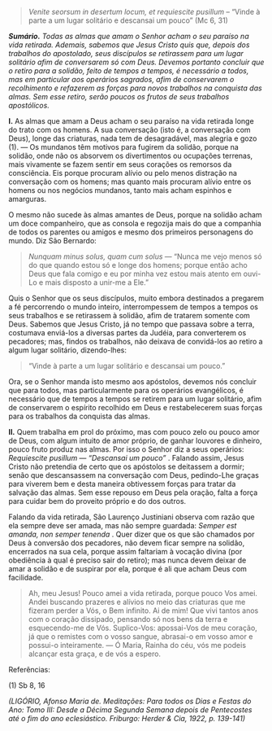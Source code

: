 > *Venite seorsum in desertum locum, et requiescite pusillum* – “Vinde à parte a um lugar solitário e descansai um pouco” (Mc 6, 31)

***Sumário.** Todas as almas que amam o Senhor acham o seu paraíso na vida retirada. Ademais, sabemos que Jesus Cristo quis que, depois dos trabalhos do apostolado, seus discípulos se retirassem para um lugar solitário afim de conversarem só com Deus. Devemos portanto concluir que o retiro para a solidão, feito de tempos a tempos, é necessário a todos, mas em particular aos operários sagrados, afim de conservarem o recolhimento e refazerem as forças para novos trabalhos na conquista das almas. Sem esse retiro, serão poucos os frutos de seus trabalhos apostólicos.*

**I.** As almas que amam a Deus acham o seu paraíso na vida retirada longe do trato com os homens. A sua conversação (isto é, a conversação com Deus), longe das criaturas, nada tem de desagradável, mas alegria e gozo (1). — Os mundanos têm motivos para fugirem da solidão, porque na solidão, onde não os absorvem os divertimentos ou ocupações terrenas, mais vivamente se fazem sentir em seus corações os remorsos da consciência. Eis porque procuram alívio ou pelo menos distração na conversação com os homens; mas quanto mais procuram alívio entre os homens ou nos negócios mundanos, tanto mais acham espinhos e amarguras.

O mesmo não sucede às almas amantes de Deus, porque na solidão acham um doce companheiro, que as consola e regozija mais do que a companhia de todos os parentes ou amigos e mesmo dos primeiros personagens do mundo. Diz São Bernardo:

> *Nunquam minus solus, quam cum solus* — “Nunca me vejo menos só do que quando estou só e longe dos homens; porque então acho Deus que fala comigo e eu por minha vez estou mais atento em ouvi-Lo e mais disposto a unir-me a Ele.”

Quis o Senhor que os seus discípulos, muito embora destinados a pregarem a fé percorrendo o mundo inteiro, interrompessem de tempos a tempos os seus trabalhos e se retirassem à solidão, afim de tratarem somente com Deus. Sabemos que Jesus Cristo, já no tempo que passava sobre a terra, costumava enviá-los a diversas partes da Judéia, para converterem os pecadores; mas, findos os trabalhos, não deixava de convidá-los ao retiro a algum lugar solitário, dizendo-lhes:

> “Vinde à parte a um lugar solitário e descansai um pouco.”

Ora, se o Senhor manda isto mesmo aos apóstolos, devemos nós concluir que para todos, mas particularmente para os operários evangélicos, é necessário que de tempos a tempos se retirem para um lugar solitário, afim de conservarem o espírito recolhido em Deus e restabelecerem suas forças para os trabalhos da conquista das almas.

**II.** Quem trabalha em prol do próximo, mas com pouco zelo ou pouco amor de Deus, com algum intuito de amor próprio, de ganhar louvores e dinheiro, pouco fruto produz nas almas. Por isso o Senhor diz a seus operários: *Requiescite pusillum — “Descansai um pouco”* . Falando assim, Jesus Cristo não pretendia de certo que os apóstolos se deitassem a dormir; senão que descansassem na conversação com Deus, pedindo-Lhe graças para viverem bem e desta maneira obtivessem forças para tratar da salvação das almas. Sem esse repouso em Deus pela oração, falta a força para cuidar bem do proveito próprio e do dos outros.

Falando da vida retirada, São Laurenço Justiniani observa com razão que ela sempre deve ser amada, mas não sempre guardada: *Semper est amanda, non semper tenenda* . Quer dizer que os que são chamados por Deus à conversão dos pecadores, não devem ficar sempre na solidão, encerrados na sua cela, porque assim faltariam à vocação divina (por obediência à qual é preciso sair do retiro); mas nunca devem deixar de amar a solidão e de suspirar por ela, porque é ali que acham Deus com facilidade.

> Ah, meu Jesus! Pouco amei a vida retirada, porque pouco Vos amei. Andei buscando prazeres e alívios no meio das criaturas que me fizeram perder a Vós, o Bem infinito. Ai de mim! Que vivi tantos anos com o coração dissipado, pensando só nos bens da terra e esquecendo-me de Vós. Suplico-Vos: apossai-Vos de meu coração, já que o remistes com o vosso sangue, abrasai-o em vosso amor e possui-o inteiramente. — Ó Maria, Rainha do céu, vós me podeis alcançar esta graça, e de vós a espero.

Referências:

\(1\) Sb 8, 16

*(LIGÓRIO, Afonso Maria de. Meditações: Para todos os Dias e Festas do Ano: Tomo III: Desde a Décima Segunda Semana depois de Pentecostes até o fim do ano eclesiástico. Friburgo: Herder & Cia, 1922, p. 139-141)*
